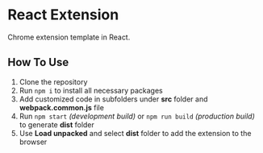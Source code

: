# React Extension

Chrome extension template in React.

## How To Use

1. Clone the repository
2. Run `npm i` to install all necessary packages
3. Add customized code in subfolders under **src** folder and **webpack.common.js** file
4. Run `npm start` _(development build)_ or `npm run build` _(production build)_ to generate **dist** folder
5. Use **Load unpacked** and select **dist** folder to add the extension to the browser
